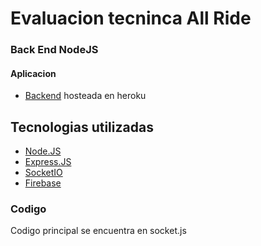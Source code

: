 # Evaluacion tecninca All Ride
### Back End NodeJS
#### Aplicacion 
- [Backend](https://desolate-fortress-14554.herokuapp.com/) hosteada en heroku

## Tecnologias utilizadas

- [Node.JS](https://nodejs.org/es/)
- [Express.JS](https://expressjs.com/)
- [SocketIO](https://socket.io/)
- [Firebase](https://firebase.google.com/)

### Codigo
Codigo principal se encuentra en socket.js

